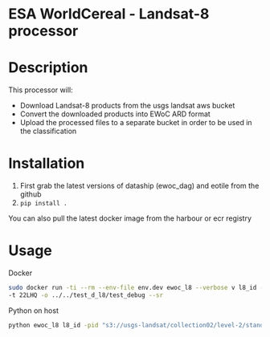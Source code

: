 # ESA WorldCereal - Landsat-8 processor

# Description 

This processor will:

* Download Landsat-8 products from the usgs landsat aws bucket
* Convert the downloaded products into EWoC ARD format
* Upload the processed files to a separate bucket in order to be used in the classification 
# Installation
1. First grab the latest versions of dataship (ewoc_dag) and eotile from the github
2. `pip install .`

You can also pull the latest docker image from the harbour or ecr registry

# Usage

Docker

```bash
sudo docker run -ti --rm --env-file env.dev ewoc_l8 --verbose v l8_id -pid "s3://usgs-landsat/collection02/level-2/standard/oli-tirs/2019/222/067/LC08_L2SP_222067_20190315_20200829_02_T1/LC08_L2SP_222067_20190315_20200829_02_T1_ST_B10.TIF s3://usgs-landsat/collection02/level-2/standard/oli-tirs/2019/222/066/LC08_L2SP_222066_20190315_20200829_02_T1/LC08_L2SP_222066_20190315_20200829_02_T1_ST_B10.TIF" 
-t 22LHQ -o ../../test_d_l8/test_debug --sr
```

Python on host 

```bash
python ewoc_l8 l8_id -pid "s3://usgs-landsat/collection02/level-2/standard/oli-tirs/2019/222/067/LC08_L2SP_222067_20190315_20200829_02_T1/LC08_L2SP_222067_20190315_20200829_02_T1_ST_B10.TIF s3://usgs-landsat/collection02/level-2/standard/oli-tirs/2019/222/066/LC08_L2SP_222066_20190315_20200829_02_T1/LC08_L2SP_222066_20190315_20200829_02_T1_ST_B10.TIF -t 22LHQ -o ../../test_d_l8/test_debug --sr"
```

